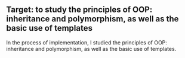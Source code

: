 ## Target: to study the principles of OOP: inheritance and polymorphism, as well as the basic use of templates
In the process of implementation, I studied the principles of OOP: inheritance and polymorphism, as well as the basic use of templates.
